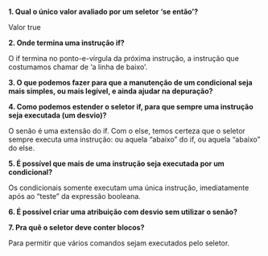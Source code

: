 **1.	Qual o único valor avaliado por um seletor ‘se então’?**

Valor true

**2.	Onde termina uma instrução if?**

O if termina no ponto-e-vírgula da próxima instrução, a instrução que costumamos chamar de ‘a linha de baixo’.

**3.	O que podemos fazer para que a manutenção de um condicional seja mais simples, ou mais legível, e ainda ajudar na depuração?**

**4.	Como podemos estender o seletor if, para que sempre uma instrução seja executada (um desvio)?**

O senão é uma extensão do if. Com o else, temos certeza que o seletor sempre executa uma instrução: ou aquela “abaixo” do if, ou aquela “abaixo” do else.

**5.	É possível que mais de uma instrução seja executada por um condicional?**

Os condicionais somente executam uma única instrução, imediatamente após ao “teste” da expressão booleana.

**6.	É possível criar uma atribuição com desvio sem utilizar o senão?**

**7.	Pra quê o seletor deve conter blocos?**

Para permitir que vários comandos sejam executados pelo seletor.


